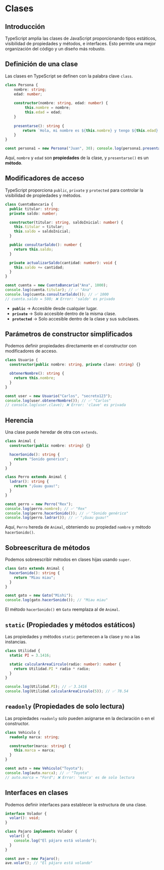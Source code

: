 # Clases

## Introducción

TypeScript amplía las clases de JavaScript proporcionando tipos estáticos, visibilidad de propiedades y métodos, e interfaces. Esto permite una mejor organización del código y un diseño más robusto.


## Definición de una clase

Las clases en TypeScript se definen con la palabra clave `class`.

```typescript
class Persona {   
	nombre: string;   
	edad: number;    
	
	constructor(nombre: string, edad: number) {
	     this.nombre = nombre;     
	     this.edad = edad;   
	}    
	
	presentarse(): string {     
		return `Hola, mi nombre es ${this.nombre} y tengo ${this.edad} años.`;   
	} 
}  

const persona1 = new Persona("Juan", 30); console.log(persona1.presentarse()); // "Hola, mi nombre es Juan y tengo 30 años."
```

Aquí, `nombre` y `edad` son **propiedades** de la clase, y `presentarse()` es un **método**.


## Modificadores de acceso

TypeScript proporciona `public`, `private` y `protected` para controlar la visibilidad de propiedades y métodos.

```typescript
class CuentaBancaria {
  public titular: string;
  private saldo: number;

  constructor(titular: string, saldoInicial: number) {
    this.titular = titular;
    this.saldo = saldoInicial;
  }

  public consultarSaldo(): number {
    return this.saldo;
  }

  private actualizarSaldo(cantidad: number): void {
    this.saldo += cantidad;
  }
}

const cuenta = new CuentaBancaria("Ana", 1000);
console.log(cuenta.titular); // ✅ "Ana"
console.log(cuenta.consultarSaldo()); // ✅ 1000
// cuenta.saldo = 500; ❌ Error: 'saldo' es privado
```

- **`public`** → Accesible desde cualquier lugar.
- **`private`** → Solo accesible dentro de la misma clase.
- **`protected`** → Solo accesible dentro de la clase y sus subclases.


## Parámetros de constructor simplificados

Podemos definir propiedades directamente en el constructor con modificadores de acceso.

```typescript
class Usuario {
  constructor(public nombre: string, private clave: string) {}

  obtenerNombre(): string {
    return this.nombre;
  }
}

const user = new Usuario("Carlos", "secreto123");
console.log(user.obtenerNombre()); // ✅ "Carlos"
// console.log(user.clave); ❌ Error: 'clave' es privada
```


## Herencia

Una clase puede heredar de otra con `extends`.

```typescript
class Animal {
  constructor(public nombre: string) {}

  hacerSonido(): string {
    return "Sonido genérico";
  }
}

class Perro extends Animal {
  ladrar(): string {
    return "¡Guau guau!";
  }
}

const perro = new Perro("Rex");
console.log(perro.nombre); // ✅ "Rex"
console.log(perro.hacerSonido()); // ✅ "Sonido genérico"
console.log(perro.ladrar()); // ✅ "¡Guau guau!"
```

Aquí, `Perro` hereda de `Animal`, obteniendo su propiedad `nombre` y método `hacerSonido()`.


## Sobreescritura de métodos

Podemos sobreescribir métodos en clases hijas usando `super`.

```typescript
class Gato extends Animal {
  hacerSonido(): string {
    return "Miau miau";
  }
}

const gato = new Gato("Mishi");
console.log(gato.hacerSonido()); // "Miau miau"
```

El método `hacerSonido()` en `Gato` reemplaza al de `Animal`.


## `static` (Propiedades y métodos estáticos)

Las propiedades y métodos `static` pertenecen a la clase y no a las instancias.

```typescript
class Utilidad {
  static PI = 3.1416;

  static calcularAreaCirculo(radio: number): number {
    return Utilidad.PI * radio * radio;
  }
}

console.log(Utilidad.PI); // ✅ 3.1416
console.log(Utilidad.calcularAreaCirculo(5)); // ✅ 78.54
```


## `readonly` (Propiedades de solo lectura)

Las propiedades `readonly` solo pueden asignarse en la declaración o en el constructor.

```typescript
class Vehiculo {
  readonly marca: string;

  constructor(marca: string) {
    this.marca = marca;
  }
}

const auto = new Vehiculo("Toyota");
console.log(auto.marca); // ✅ "Toyota"
// auto.marca = "Ford"; ❌ Error: 'marca' es de solo lectura
```


## Interfaces en clases

Podemos definir interfaces para establecer la estructura de una clase.

```typescript
interface Volador {
  volar(): void;
}

class Pajaro implements Volador {
  volar() {
    console.log("El pájaro está volando");
  }
}

const ave = new Pajaro();
ave.volar(); // "El pájaro está volando"
```


